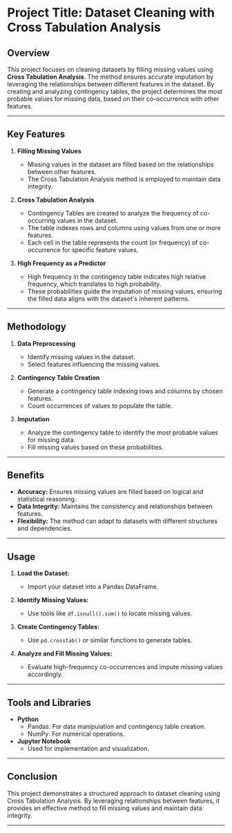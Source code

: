 # Project Title: Dataset Cleaning with Cross Tabulation Analysis

## Overview
This project focuses on cleaning datasets by filling missing values using **Cross Tabulation Analysis**. The method ensures accurate imputation by leveraging the relationships between different features in the dataset. By creating and analyzing contingency tables, the project determines the most probable values for missing data, based on their co-occurrence with other features.

---

## Key Features

1. **Filling Missing Values**
   - Missing values in the dataset are filled based on the relationships between other features.
   - The Cross Tabulation Analysis method is employed to maintain data integrity.

2. **Cross Tabulation Analysis**
   - Contingency Tables are created to analyze the frequency of co-occurring values in the dataset.
   - The table indexes rows and columns using values from one or more features.
   - Each cell in the table represents the count (or frequency) of co-occurrence for specific feature values.

3. **High Frequency as a Predictor**
   - High frequency in the contingency table indicates high relative frequency, which translates to high probability.
   - These probabilities guide the imputation of missing values, ensuring the filled data aligns with the dataset's inherent patterns.

---

## Methodology

1. **Data Preprocessing**
   - Identify missing values in the dataset.
   - Select features influencing the missing values.

2. **Contingency Table Creation**
   - Generate a contingency table indexing rows and columns by chosen features.
   - Count occurrences of values to populate the table.

3. **Imputation**
   - Analyze the contingency table to identify the most probable values for missing data.
   - Fill missing values based on these probabilities.

---

## Benefits

- **Accuracy:** Ensures missing values are filled based on logical and statistical reasoning.
- **Data Integrity:** Maintains the consistency and relationships between features.
- **Flexibility:** The method can adapt to datasets with different structures and dependencies.

---

## Usage

1. **Load the Dataset:**
   - Import your dataset into a Pandas DataFrame.

2. **Identify Missing Values:**
   - Use tools like `df.isnull().sum()` to locate missing values.

3. **Create Contingency Tables:**
   - Use `pd.crosstab()` or similar functions to generate tables.

4. **Analyze and Fill Missing Values:**
   - Evaluate high-frequency co-occurrences and impute missing values accordingly.

---

## Tools and Libraries

- **Python**
  - Pandas: For data manipulation and contingency table creation.
  - NumPy: For numerical operations.
- **Jupyter Notebook**
  - Used for implementation and visualization.

---

## Conclusion
This project demonstrates a structured approach to dataset cleaning using Cross Tabulation Analysis. By leveraging relationships between features, it provides an effective method to fill missing values and maintain data integrity.

---



